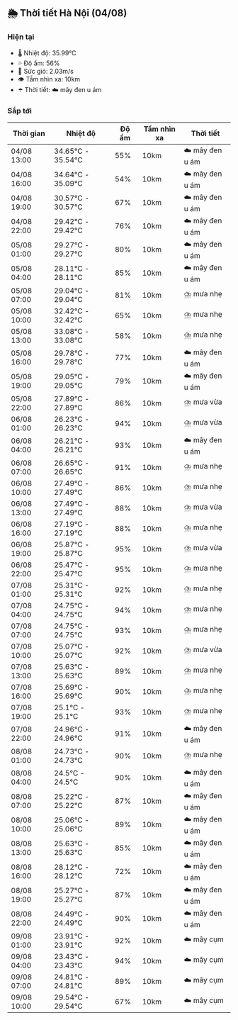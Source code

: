 ## 🌦️ Thời tiết Hà Nội (04/08)

### Hiện tại

- 🌡️ Nhiệt độ: 35.99℃
- 💦 Độ ẩm: 56%
- 💨 Sức gió: 2.03m/s
- 👁️ Tầm nhìn xa: 10km
- ☂️ Thời tiết: ☁️ mây đen u ám

### Sắp tới

| Thời gian | Nhiệt độ | Độ ẩm | Tầm nhìn xa | Thời tiết |
| --- | --- | --- | --- | --- |
| 04/08 13:00 | 34.65℃ - 35.54℃ | 55% | 10km | ☁️ mây đen u ám |
| 04/08 16:00 | 34.64℃ - 35.09℃ | 54% | 10km | ☁️ mây đen u ám |
| 04/08 19:00 | 30.57℃ - 30.57℃ | 67% | 10km | ☁️ mây đen u ám |
| 04/08 22:00 | 29.42℃ - 29.42℃ | 76% | 10km | ☁️ mây đen u ám |
| 05/08 01:00 | 29.27℃ - 29.27℃ | 80% | 10km | ☁️ mây đen u ám |
| 05/08 04:00 | 28.11℃ - 28.11℃ | 85% | 10km | ☁️ mây đen u ám |
| 05/08 07:00 | 29.04℃ - 29.04℃ | 81% | 10km | ⛈️ mưa nhẹ |
| 05/08 10:00 | 32.42℃ - 32.42℃ | 65% | 10km | ⛈️ mưa nhẹ |
| 05/08 13:00 | 33.08℃ - 33.08℃ | 58% | 10km | ⛈️ mưa nhẹ |
| 05/08 16:00 | 29.78℃ - 29.78℃ | 77% | 10km | ☁️ mây đen u ám |
| 05/08 19:00 | 29.05℃ - 29.05℃ | 79% | 10km | ☁️ mây đen u ám |
| 05/08 22:00 | 27.89℃ - 27.89℃ | 86% | 10km | ⛈️ mưa vừa |
| 06/08 01:00 | 26.23℃ - 26.23℃ | 94% | 10km | ⛈️ mưa vừa |
| 06/08 04:00 | 26.21℃ - 26.21℃ | 93% | 10km | ☁️ mây đen u ám |
| 06/08 07:00 | 26.65℃ - 26.65℃ | 91% | 10km | ⛈️ mưa nhẹ |
| 06/08 10:00 | 27.49℃ - 27.49℃ | 86% | 10km | ⛈️ mưa nhẹ |
| 06/08 13:00 | 27.49℃ - 27.49℃ | 88% | 10km | ⛈️ mưa vừa |
| 06/08 16:00 | 27.19℃ - 27.19℃ | 88% | 10km | ⛈️ mưa nhẹ |
| 06/08 19:00 | 25.87℃ - 25.87℃ | 95% | 10km | ⛈️ mưa vừa |
| 06/08 22:00 | 25.47℃ - 25.47℃ | 95% | 10km | ⛈️ mưa nhẹ |
| 07/08 01:00 | 25.31℃ - 25.31℃ | 92% | 10km | ⛈️ mưa nhẹ |
| 07/08 04:00 | 24.75℃ - 24.75℃ | 94% | 10km | ⛈️ mưa nhẹ |
| 07/08 07:00 | 24.75℃ - 24.75℃ | 93% | 10km | ⛈️ mưa nhẹ |
| 07/08 10:00 | 25.07℃ - 25.07℃ | 92% | 10km | ⛈️ mưa vừa |
| 07/08 13:00 | 25.63℃ - 25.63℃ | 89% | 10km | ⛈️ mưa nhẹ |
| 07/08 16:00 | 25.69℃ - 25.69℃ | 90% | 10km | ⛈️ mưa nhẹ |
| 07/08 19:00 | 25.1℃ - 25.1℃ | 93% | 10km | ⛈️ mưa nhẹ |
| 07/08 22:00 | 24.96℃ - 24.96℃ | 91% | 10km | ☁️ mây đen u ám |
| 08/08 01:00 | 24.73℃ - 24.73℃ | 90% | 10km | ⛈️ mưa nhẹ |
| 08/08 04:00 | 24.5℃ - 24.5℃ | 90% | 10km | ☁️ mây đen u ám |
| 08/08 07:00 | 25.22℃ - 25.22℃ | 87% | 10km | ☁️ mây đen u ám |
| 08/08 10:00 | 25.06℃ - 25.06℃ | 89% | 10km | ☁️ mây đen u ám |
| 08/08 13:00 | 25.63℃ - 25.63℃ | 85% | 10km | ☁️ mây đen u ám |
| 08/08 16:00 | 28.12℃ - 28.12℃ | 72% | 10km | ☁️ mây đen u ám |
| 08/08 19:00 | 25.27℃ - 25.27℃ | 87% | 10km | ☁️ mây đen u ám |
| 08/08 22:00 | 24.49℃ - 24.49℃ | 90% | 10km | ☁️ mây đen u ám |
| 09/08 01:00 | 23.91℃ - 23.91℃ | 92% | 10km | ☁️ mây cụm |
| 09/08 04:00 | 23.43℃ - 23.43℃ | 94% | 10km | ☁️ mây cụm |
| 09/08 07:00 | 24.81℃ - 24.81℃ | 89% | 10km | ☁️ mây cụm |
| 09/08 10:00 | 29.54℃ - 29.54℃ | 67% | 10km | ☁️ mây cụm |

